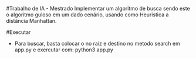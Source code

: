 #Trabalho de IA - Mestrado
Implementar um algoritmo de busca sendo este o algoritmo guloso em um dado cenário, usando como Heuristica a distância Manhattan.

#Executar
- Para buscar, basta colocar o no raiz e destino no metodo search em app.py e exercutar com:
python3 app.py

